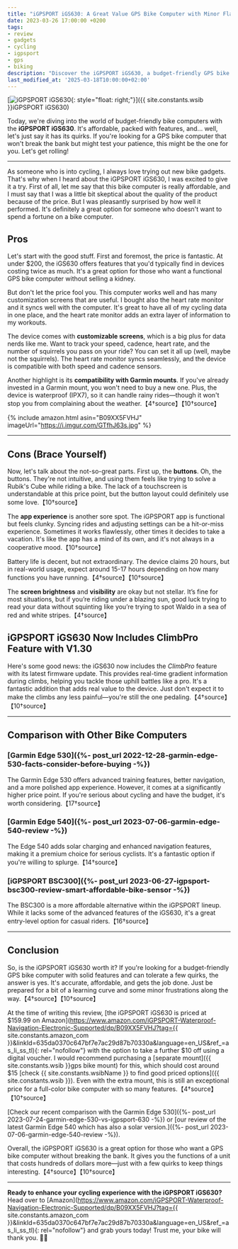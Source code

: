 ```yaml
---
title: "iGPSPORT iGS630: A Great Value GPS Bike Computer with Minor Flaws"
date: 2023-03-26 17:00:00 +0200
tags:
- review
- gadgets
- cycling
- igpsport
- gps
- biking
description: "Discover the iGPSPORT iGS630, a budget-friendly GPS bike computer with impressive features and a few drawbacks. Read our updated in-depth review now."
last_modified_at: '2025-03-18T10:00:00+02:00'
---
```


[![iGPSPORT iGS630](https://i.imgur.com/GTfhJ63m.jpg){: style="float: right;"}]({{ site.constants.wsib }}iGPSPORT iGS630)

Today, we're diving into the world of budget-friendly bike computers with the **iGPSPORT iGS630**. It's affordable, packed with features, and... well, let's just say it has its quirks. If you're looking for a GPS bike computer that won't break the bank but might test your patience, this might be the one for you. Let's get rolling!

---

As someone who is into cycling, I always love trying out new bike gadgets. That's why when I heard about the iGPSPORT iGS630, I was excited to give it a try. First of all, let me say that this bike computer is really affordable, and I must say that I was a little bit skeptical about the quality of the product because of the price. But I was pleasantly surprised by how well it performed. It's definitely a great option for someone who doesn't want to spend a fortune on a bike computer.

## Pros

Let's start with the good stuff. First and foremost, the price is fantastic. At under $200, the iGS630 offers features that you'd typically find in devices costing twice as much. It's a great option for those who want a functional GPS bike computer without selling a kidney.

But don't let the price fool you. This computer works well and has many customization screens that are useful. I bought also the heart rate monitor and it syncs well with the computer. It's great to have all of my cycling data in one place, and the heart rate monitor adds an extra layer of information to my workouts.

The device comes with **customizable screens**, which is a big plus for data nerds like me. Want to track your speed, cadence, heart rate, and the number of squirrels you pass on your ride? You can set it all up (well, maybe not the squirrels). The heart rate monitor syncs seamlessly, and the device is compatible with both speed and cadence sensors.

Another highlight is its **compatibility with Garmin mounts**. If you've already invested in a Garmin mount, you won't need to buy a new one. Plus, the device is waterproof (IPX7), so it can handle rainy rides—though it won't stop you from complaining about the weather.【4†source】【10†source】

{% include amazon.html asin="B09XX5FVHJ" imageUrl="https://i.imgur.com/GTfhJ63s.jpg" %}

---

## Cons (Brace Yourself)

Now, let's talk about the not-so-great parts. First up, the **buttons**. Oh, the buttons. They're not intuitive, and using them feels like trying to solve a Rubik's Cube while riding a bike. The lack of a touchscreen is understandable at this price point, but the button layout could definitely use some love.【10†source】

The **app experience** is another sore spot. The iGPSPORT app is functional but feels clunky. Syncing rides and adjusting settings can be a hit-or-miss experience. Sometimes it works flawlessly, other times it decides to take a vacation. It's like the app has a mind of its own, and it's not always in a cooperative mood.【10†source】

Battery life is decent, but not extraordinary. The device claims 20 hours, but in real-world usage, expect around 15-17 hours depending on how many functions you have running.【4†source】【10†source】 

The **screen brightness** and **visibility** are okay but not stellar. It’s fine for most situations, but if you’re riding under a blazing sun, good luck trying to read your data without squinting like you’re trying to spot Waldo in a sea of red and white stripes.【4†source】

## iGPSPORT iGS630 Now Includes ClimbPro Feature with V1.30

Here's some good news: the iGS630 now includes the *ClimbPro* feature with its latest firmware update. This provides real-time gradient information during climbs, helping you tackle those uphill battles like a pro. It's a fantastic addition that adds real value to the device. Just don't expect it to make the climbs any less painful—you're still the one pedaling.【4†source】【10†source】

---

## Comparison with Other Bike Computers

### [Garmin Edge 530]({%- post_url 2022-12-28-garmin-edge-530-facts-consider-before-buying -%})
The Garmin Edge 530 offers advanced training features, better navigation, and a more polished app experience. However, it comes at a significantly higher price point. If you're serious about cycling and have the budget, it's worth considering.【17†source】

### [Garmin Edge 540]({%- post_url 2023-07-06-garmin-edge-540-review -%})
The Edge 540 adds solar charging and enhanced navigation features, making it a premium choice for serious cyclists. It's a fantastic option if you're willing to splurge.【14†source】

### [iGPSPORT BSC300]({%- post_url 2023-06-27-igpsport-bsc300-review-smart-affordable-bike-sensor -%})
The BSC300 is a more affordable alternative within the iGPSPORT lineup. While it lacks some of the advanced features of the iGS630, it's a great entry-level option for casual riders.【16†source】

---

## Conclusion

So, is the iGPSPORT iGS630 worth it? If you're looking for a budget-friendly GPS bike computer with solid features and can tolerate a few quirks, the answer is yes. It's accurate, affordable, and gets the job done. Just be prepared for a bit of a learning curve and some minor frustrations along the way.【4†source】【10†source】

At the time of writing this review, [the iGPSPORT iGS630 is priced at $159.99 on Amazon](https://www.amazon.com/iGPSPORT-Waterproof-Navigation-Electronic-Supported/dp/B09XX5FVHJ?tag={{ site.constants.amazon_com }}&linkId=635da0370c647bf7e7ac29d87b70330a&language=en_US&ref_=as_li_ss_tl){: rel="nofollow"} with the option to take a further $10 off using a digital voucher. I would recommend purchasing a [separate mount]({{ site.constants.wsib }}gps bike mount) for this, which should cost around $15 [check {{ site.constants.wsibName }} to find good priced options]({{ site.constants.wsib }}). Even with the extra mount, this is still an exceptional price for a full-color bike computer with so many features.【4†source】【10†source】

[Check our recent comparison with the Garmin Edge 530]({%- post_url 2023-07-24-garmin-edge-530-vs-igpsport-630 -%}) or [our review of the latest Garmin Edge 540 which has also a solar version.]({%- post_url 2023-07-06-garmin-edge-540-review -%}).

Overall, the iGPSPORT iGS630 is a great option for those who want a GPS bike computer without breaking the bank. It gives you the functions of a unit that costs hundreds of dollars more—just with a few quirks to keep things interesting.【4†source】【10†source】

---

**Ready to enhance your cycling experience with the iGPSPORT iGS630?** Head over to [Amazon](https://www.amazon.com/iGPSPORT-Waterproof-Navigation-Electronic-Supported/dp/B09XX5FVHJ?tag={{ site.constants.amazon_com }}&linkId=635da0370c647bf7e7ac29d87b70330a&language=en_US&ref_=as_li_ss_tl){: rel="nofollow"} and grab yours today! Trust me, your bike will thank you. 🚴‍♂️
